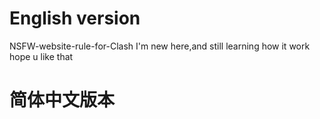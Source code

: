 # English version
NSFW-website-rule-for-Clash
 I'm new here,and still learning how it work
 hope u like that
 
# 简体中文版本
 
